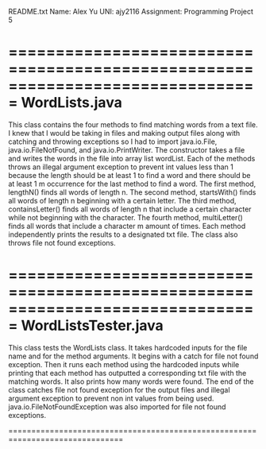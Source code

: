 README.txt
Name: Alex Yu
UNI: ajy2116
Assignment: Programming Project 5

===============================================================================
WordLists.java
===============================================================================

This class contains the four methods to find matching words from a text file. I knew that I would be taking in files and making output files along with catching and throwing exceptions so I had to import java.io.File, java.io.FileNotFound, and java.io.PrintWriter. The constructor takes a file and writes the words in the file into array list wordList. Each of the methods throws an illegal argument exception to prevent int values less than 1 because the length should be at least 1 to find a word and there should be at least 1 m occurrence for the last method to find a word. The first method, lengthN() finds all words of length n. The second method, startsWith() finds all words of length n beginning with a certain letter. The third method, containsLetter() finds all words of length n that include a certain character while not beginning with the character. The fourth method, multiLetter() finds all words that include a character m amount of times. Each method independently prints the results to a designated txt file. The class also throws file not found exceptions.
 
===============================================================================
WordListsTester.java
===============================================================================

This class tests the WordLists class. It takes hardcoded inputs for the file name and for the method arguments. It begins with a catch for file not found exception. Then it runs each method using the hardcoded inputs while printing that each method has outputted a corresponding txt file with the matching words. It also prints how many words were found. The end of the class catches file not found exception for the output files and illegal argument exception to prevent non int values from being used. java.io.FileNotFoundException was also imported for file not found exceptions.

===============================================================================
